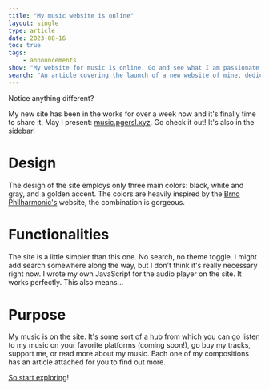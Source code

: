 ```yaml
---
title: "My music website is online"
layout: single
type: article
date: 2023-08-16
toc: true
tags:
    - announcements
show: "My website for music is online. Go and see what I am passionate about and consider supporting me!"
search: "An article covering the launch of a new website of mine, dedicated to music." 
---
```

Notice anything different?

My new site has been in the works for over a week now and it's finally time to share it. May I present: [music.pgersl.xyz](https://music.pgersl.xyz). Go check it out! It's also in the sidebar!

# Design

The design of the site employs only three main colors: black, white and gray, and a golden accent. The colors are heavily inspired by the [Brno Philharmonic's](https://filharmonie-brno.cz/en/) website, the combination is gorgeous.

# Functionalities

The site is a little simpler than this one. No search, no theme toggle. I might add search somewhere along the way, but I don't think it's really necessary right now. I wrote my own JavaScript for the audio player on the site. It works perfectly. This also means...

# Purpose

My music is on the site. It's some sort of a hub from which you can go listen to my music on your favorite platforms (coming soon!), go buy my tracks, support me, or read more about my music. Each one of my compositions has an article attached for you to find out more.

[So start exploring](https://music.pgersl.xyz/posts/my-music-is-online)!